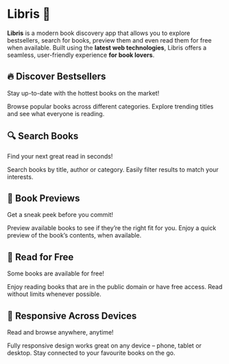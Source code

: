 # Libris 📖

**Libris** is a modern book discovery app that allows you to explore bestsellers, search for books, preview them and even read them for free when available. Built using the **latest web technologies**, Libris offers a seamless, user-friendly experience **for book lovers**.

## **🔥 Discover Bestsellers**

Stay up-to-date with the hottest books on the market!

Browse popular books across different categories.
Explore trending titles and see what everyone is reading.

## **🔍 Search Books**

Find your next great read in seconds!

Search books by title, author or category.
Easily filter results to match your interests.

## **👀 Book Previews**

Get a sneak peek before you commit!

Preview available books to see if they’re the right fit for you.
Enjoy a quick preview of the book’s contents, when available.

## **📖 Read for Free**

Some books are available for free!

Enjoy reading books that are in the public domain or have free access.
Read without limits whenever possible.

## **📱 Responsive Across Devices**

Read and browse anywhere, anytime!

Fully responsive design works great on any device – phone, tablet or desktop.
Stay connected to your favourite books on the go.
